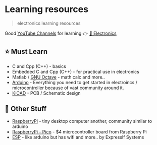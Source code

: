 # Learning resources

> electronics learning resources

Good [YouTube Channels](/extra/youtube) for learning 👉 [🤖 Electronics](extra/youtube?id=%f0%9f%a4%96-electronics)

## ⭐ Must Learn

* C and Cpp (C++) - basics
* Embedded C and Cpp (C++) - for practical use in electronics
* Matlab / [GNU Octave](https://www.gnu.org/software/octave/index) - math calc and more..
* [Arduino](https://www.arduino.cc/) - Everything you need to get started in electroincs / microcontroller because of vast community around it.
* [KiCAD](https://www.kicad.org/) - PCB / Schematic design


## 📁 Other Stuff

* [RaspberryPi](https://www.raspberrypi.org/) - tiny desktop computer another, community similar to arduino
* [RaspberryPi - Pico](https://www.raspberrypi.org/products/raspberry-pi-pico/) - $4 microcontroller board from Raspberry Pi
* [ESP](https://en.wikipedia.org/wiki/ESP8266) - like arduino but has wifi and more.. by ExpressIf Systems